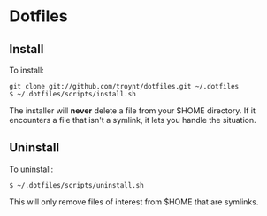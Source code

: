 # Dotfiles

## Install
To install:

    git clone git://github.com/troynt/dotfiles.git ~/.dotfiles
    $ ~/.dotfiles/scripts/install.sh
The installer will **never** delete a file from your $HOME directory. If it encounters a file that isn't a symlink, it lets you handle the situation.

## Uninstall

To uninstall:

    $ ~/.dotfiles/scripts/uninstall.sh

This will only remove files of interest from $HOME that are symlinks.
